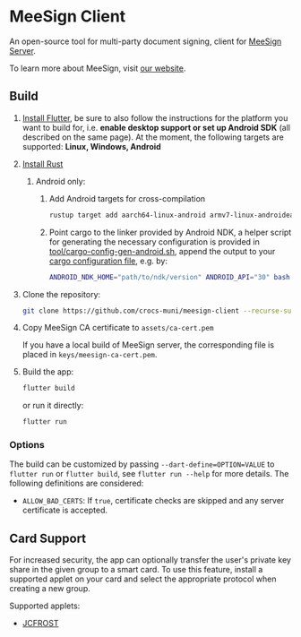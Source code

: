 # MeeSign Client

An open-source tool for multi-party document signing, client for [MeeSign Server](https://github.com/crocs-muni/meesign-server).

To learn more about MeeSign, visit [our website](https://meesign.crocs.fi.muni.cz/).

## Build

1. [Install Flutter](https://flutter.dev/docs/get-started/install), be sure to also follow the instructions for the platform you want to build for, i.e. **enable desktop support or set up Android SDK** (all described on the same page). At the moment, the following targets are supported: **Linux, Windows, Android**

2. [Install Rust](https://www.rust-lang.org/tools/install)
   1. Android only:
      1. Add Android targets for cross-compilation

         ```bash
         rustup target add aarch64-linux-android armv7-linux-androideabi x86_64-linux-android i686-linux-android
         ```

      2. Point cargo to the linker provided by Android NDK, a helper script for generating the necessary configuration is provided in [tool/cargo-config-gen-android.sh](tool/cargo-config-gen-android.sh), append the output to your [cargo configuration file](https://doc.rust-lang.org/cargo/reference/config.html#hierarchical-structure), e.g. by:

         ```bash
         ANDROID_NDK_HOME="path/to/ndk/version" ANDROID_API="30" bash ./tool/cargo-config-gen-android.sh >> ~/.cargo/config.toml
         ```

3. Clone the repository:

   ```bash
   git clone https://github.com/crocs-muni/meesign-client --recurse-submodules
   ```

4. Copy MeeSign CA certificate to `assets/ca-cert.pem`

   If you have a local build of MeeSign server, the corresponding file is placed in `keys/meesign-ca-cert.pem`.

5. Build the app:

   ```bash
   flutter build
   ```

   or run it directly:

   ```bash
   flutter run
   ```

### Options

The build can be customized by passing `--dart-define=OPTION=VALUE` to `flutter run` or `flutter build`, see `flutter run --help` for more details. The following definitions are considered:

* `ALLOW_BAD_CERTS`: If `true`, certificate checks are skipped and any server certificate is accepted.

## Card Support

For increased security, the app can optionally transfer the user's private key share in the given group to a smart card. To use this feature, install a supported applet on your card and select the appropriate protocol when creating a new group.

Supported applets:

* [JCFROST](https://github.com/crocs-muni/JCFROST)

